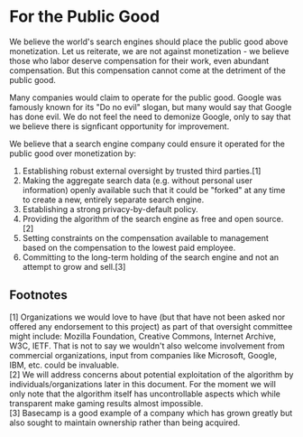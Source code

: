 # For the Public Good

We believe the world's search engines should place the public good above monetization. Let us reiterate, we are not against monetization - we believe those who labor deserve compensation for their work, even abundant compensation. But this compensation cannot come at the detriment of the public good.

Many companies would claim to operate for the public good. Google was famously known for its "Do no evil" slogan, but many would say that Google has done evil. We do not feel the need to demonize Google, only to say that we believe there is signficant opportunity for improvement.

We believe that a search engine company could ensure it operated for the public good over monetization by:

1. Establishing robust external oversight by trusted third parties.\[1\]
2. Making the aggregate search data \(e.g. without personal user information\) openly available such that it could be "forked" at any time to create a new, entirely separate search engine.
3. Establishing a strong privacy-by-default policy.
4. Providing the algorithm of the search engine as free and open source.\[2\]
5. Setting constraints on the compensation available to management based on the compensation to the lowest paid employee.
6. Committing to the long-term holding of the search engine and not an attempt to grow and sell.\[3\]

## Footnotes

\[1\] Organizations we would love to have \(but that have not been asked nor offered any endorsement to this project\) as part of that oversight committee might include: Mozilla Foundation, Creative Commons, Internet Archive, W3C, IETF. That is not to say we wouldn't also welcome involvement from commercial organizations, input from companies like Microsoft,  Google, IBM, etc. could be invaluable.  
\[2\] We will address concerns about potential exploitation of the algorithm by individuals/organizations later in this document. For the moment we will only note that the algorithm itself has uncontrollable aspects which while transparent make gaming results almost impossible.  
\[3\] Basecamp is a good example of a company which has grown greatly but also sought to maintain ownership rather than being acquired.

